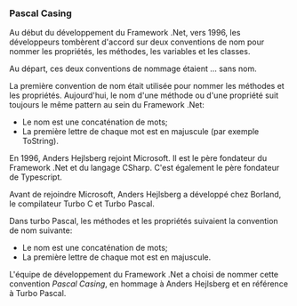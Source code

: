 ### Pascal Casing

Au début du développement du Framework .Net, vers 1996, les développeurs tombèrent d'accord sur deux conventions de nom pour nommer les propriétés, les méthodes, les variables et les classes.

Au départ, ces deux conventions de nommage étaient ... sans nom.

La première convention de nom était utilisée pour nommer les méthodes et les propriétés.
Aujourd'hui, le nom d'une méthode ou d'une propriété suit toujours le même pattern au sein du Framework .Net:

* Le nom est une concaténation de mots;
* La première lettre de chaque mot est en majuscule (par exemple ToString).


En 1996, Anders Hejlsberg rejoint Microsoft. Il est le père fondateur du Framework .Net et du langage CSharp. C'est également le père fondateur de Typescript.

Avant de rejoindre Microsoft, Anders Hejlsberg a développé chez Borland, le compilateur Turbo C et Turbo Pascal.

Dans turbo Pascal, les méthodes et les propriétés suivaient la convention de nom suivante:

* Le nom est une concaténation de mots;
* La première lettre de chaque mot est en majuscule.

L'équipe de développement du Framework .Net a choisi de nommer cette convention *Pascal Casing*, en hommage à Anders Hejlsberg et en référence à Turbo Pascal.

